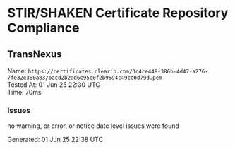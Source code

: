# STIR/SHAKEN Certificate Repository Compliance

## TransNexus

Name: `https://certificates.clearip.com/3c4ce448-386b-4d47-a276-7fe32e380a83/bacd2b2ad6c95e0f2b9694c49cd0d79d.pem`\
Tested At: 01 Jun 25 22:30 UTC\
Time: 70ms

### Issues

no warning, or error, or notice date level issues were found

Generated: 01 Jun 25 22:38 UTC